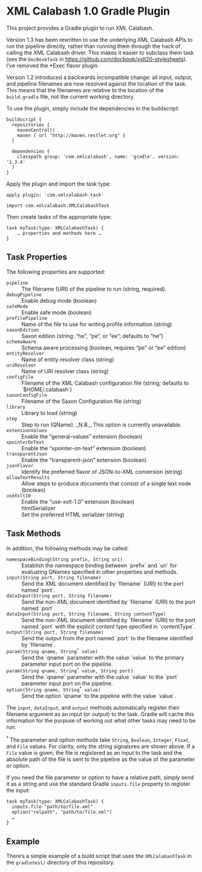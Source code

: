 # XML Calabash 1.0 Gradle Plugin

This project provides a Gradle plugin to run XML Calabash.

Version 1.3 has been rewritten to use the underlying XML Calabash APIs
to run the pipeline directly, rather than running them through the
hack of calling the XML Calabash driver. This makes it easier to
subclass them task (see the `DocBookTask` in
https://github.com/docbook/xslt20-stylesheets). I’ve removed the *Exec flavor
plugin.

Version 1.2 introduced a backwards incompatible change: all input,
output, and pipeline filenames are now resolved against the location
of the task. This means that the filenames are relative to the
location of the `build.gradle` file, not the current working
directory.

To use the plugin, simply include the dependencies in the buildscript:

```
buildscript {
  repositories {
    mavenCentral()
    maven { url "http://maven.restlet.org" }
  }

  dependencies {
    classpath group: 'com.xmlcalabash', name: 'gradle', version: '1.3.4'
  }
}
```

Apply the plugin and import the task type:

```
apply plugin: 'com.xmlcalabash.task'

import com.xmlcalabash.XMLCalabashTask
```

Then create tasks of the appropriate type:

```
task myTask(type: XMLCalabashTask) {
    … properties and methods here …
}
```

## Task Properties

The following properties are supported:

<dl>
<dt><code>pipeline</code></dt>
<dd>The filename (URI) of the pipeline to run (string, required).</dd>
<dt><code>debugPipeline</code></dt>
<dd>Enable debug mode (boolean)</dd>
<dt><code>safeMode</code></dt>
<dd>Enable safe mode (boolean)</dd>
<dt><code>profilePipeline</code></dt>
<dd>Name of the file to use for writing profile information (string)</dd>
<dt><code>saxonEdition</code></dt>
<dd>Saxon edition (string: “he”, “pe”, or “ee”; defaults to “he”)</dd>
<dt><code>schemaAware</code></dt>
<dd>Schema aware processing (boolean, requires “pe” or “ee” edition)</dd>
<dt><code>entityResolver</code></dt>
<dd>Name of entity resolver class (string)</dd>
<dt><code>uriResolver</code></dt>
<dd>Name of URI resolver class (string)</dd>
<dt><code>configFile</code></dt>
<dd>Filename of the XML Calabash configuration file (string;
    defaults to `$HOME/.calabash`)</dd>
<dt><code>saxonConfigFile</code></dt>
<dd>Filename of the Saxon Configuration file (string)</dd>
<dt><code>library</code></dt>
<dd>Library to load (string)</dd>
<dt><code>step</code></dt>
<dd>Step to run (QName). _N.B._ This option is currently unavailable.</dd>
<dt><code>extensionValues</code></dt>
<dd>Enable the “general-values” extension (boolean)</dd>
<dt><code>xpointerOnText</code></dt>
<dd>Enable the “xpointer-on-text” extension (boolean)</dd>
<dt><code>transparentJson</code></dt>
<dd>Enable the “transparent-json” extension (boolean)</dd>
<dt><code>jsonFlavor</code></dt>
<dd>Identify the preferred flavor of JSON-to-XML conversion (string)</dd>
<dt><code>allowTextResults</code></dt>
<dd>Allow steps to produce documents that consist of a single text node (boolean)</dd>
<dt><code>useXslt10</code></dt>
<dd>Enable the “use-xslt-1.0” extension (boolean)</dd>
<dd>htmlSerializer</dd>
<dd>Set the preferred HTML serializer (string)</dd>
</dl>

## Task Methods

In addition, the following methods may be called:

<dl>
<dt><code>namespaceBinding(String prefix, String uri)</code></dt>
<dd>Establish the namespace binding between `prefix` and `uri`
for evaluating QNames specified in other properties and methods.</dd>
<dt><code>input(String port, String filename)</code></dt>
<dd>Send the XML document identified by `filename` (URI) to the port named `port`.</dd>
<dt><code>dataInput(String port, String filename)</code></dt>
<dd>Send the non-XML document identified by `filename` (URI) to the port named `port`.</dd>
<dt><code>dataInput(String port, String filename, String contentType)</code></dt>
<dd>Send the non-XML document identified by `filename` (URI) to the port named `port`
with the explicit content type specified in `contentType`.</dd>
<dt><code>output(String port, String filename)</code></dt>
<dd>Send the output from the port named `port` to the filename identified by `filename`.</dd>
<dt><code>param(String qname, String<sup>*</sup> value)</code></dt>
<dd>Send the `qname` parameter with the value `value` to the primary
parameter input port on the pipeline.</dd>
<dt><code>param(String qname, String<sup>*</sup> value, String port)</code></dt>
<dd>Send the `qname` parameter with the value `value` to the `port` parameter
input port on the pipeline.</dd>
<dt><code>option(String qname, String<sup>*</sup> value)</code></dt>
<dd>Send the option `qname` to the pipeline with the value `value`.</dd>
</dl>

The `input`, `dataInput`, and `output` methods automatically register
their filename argument as an input (or output) to the task. Gradle
will cache this information for the purpose of working out what other
tasks may need to be run.

<sup>*</sup> The parameter and option methods take `String`, `Boolean`, `Integer`,
`Float`, and `File` values. For clarity, only the string signatures are shown above.
If a `File` value is given, the file is registered as an input to the task
and the absolute path of the file is sent to the pipeline as the value of
the parameter or option.

If you need the file parameter or option to have a relative path, simply
send it as a string and use the standard Gradle `inputs.file` property
to register the input:

```
task myTask(type: XMLCalabashTask) {
  inputs.file "path/to/file.xml"
  option("relpath", "path/to/file.xml")
  …
}
```

## Example

There’s a simple example of a build script that uses the `XMLCalabashTask`
in the `gradletest/` directory of this repository.
